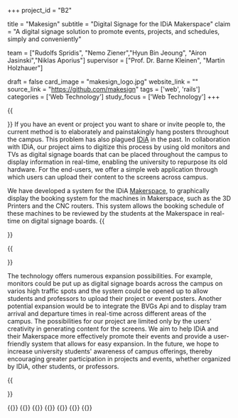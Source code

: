 +++
project_id = "B2"

title = "Makesign"
subtitle = "Digital Signage for the IDiA Makerspace"
claim = "A digital signage solution to promote events, projects, and schedules, simply and conveniently"


team = ["Rudolfs Spridis", "Nemo Ziener","Hyun Bin Jeoung", "Airon Jasinski","Niklas Aporius"]
supervisor = ["Prof. Dr. Barne Kleinen", "Martin Holzhauer"]

draft = false
card_image = "makesign_logo.jpg"
website_link = ""
source_link = "https://github.com/makesign"
tags = ['web', 'rails']
categories = ['Web Technology']
study_focus = ['Web Technology']
+++


{{<section title="Overview">}}
If you have an event or project you want to share or invite people to, the current method is to elaborately and painstakingly hang posters throughout the campus. This problem has also plagued [IDiA](https://entrepreneurship.htw-berlin.de/ueber-uns/ideas-in-action-idia/ueber-idia/) in the past. In collaboration with IDiA, our project aims to digitize this process by using old monitors and TVs as digital signage boards that can be placed throughout the campus to display information in real-time, enabling the university to repurpose its old hardware. For the end-users, we offer a simple web application through which users can upload their content to the screens across campus.

We have developed a system for the IDiA [Makerspace](https://entrepreneurship.htw-berlin.de/ueber-uns/ideas-in-action-idia/idia-spaces/maker-space/), to graphically display the booking system for the machines in Makerspace, such as the 3D Printers and the CNC routers. This system allows the booking schedule of these machines to be reviewed by the students at the Makerspace in real-time on digital signage boards.
{{</section>}}

 
{{<section title="Future">}}

The technology offers numerous expansion possibilities. For example, monitors could be put up as digital signage boards across the campus on varios high traffic spots and the system could be opened up to allow students and professors to upload their project or event posters. Another potential expansion would be to integrate the BVGs Api and to display tram arrival and departure times in real-time across different areas of the campus.
The possibilities for our project are limited only by the users' creativity in generating content for the screens. We aim to help IDiA and their Makerspace more effectively promote their events and provide a user-friendly system that allows for easy expansion. In the future, we hope to increase university students' awareness of campus offerings, thereby encouraging greater participation in projects and events, whether organized by IDiA, other students, or professors.


{{</section>}}

{{<gallery>}}
{{<team-member image="rudi.jpg" name="Rudolfs Spridis">}} 
{{<team-member image="nikki.jpg" name="Niklas Aporius">}}
{{<team-member image="nemo.jpg" name="Nemo Ziener">}}
{{<team-member image="hyun.jpg" name="Hyun Bin Jeoung">}}
{{<team-member image="airon.jpg" name="Airon Jasinski">}}
{{</gallery>}}
